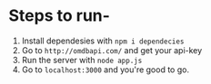 # Steps to run-
1. Install dependesies with `npm i dependecies`
2. Go to `http://omdbapi.com/` and get your api-key
3. Run the server with `node app.js`
4. Go to `localhost:3000` and you're good to go.
